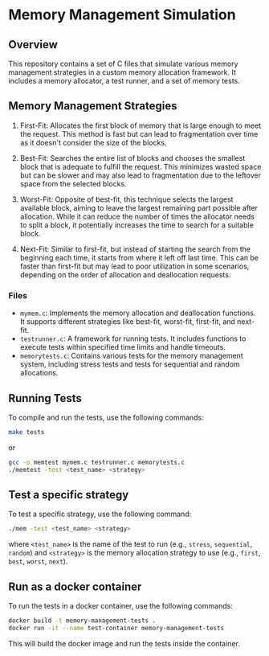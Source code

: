 # Memory Management Simulation

## Overview

This repository contains a set of C files that simulate various memory management strategies in a custom memory allocation framework. It includes a memory allocator, a test runner, and a set of memory tests.

## Memory Management Strategies

1. First-Fit: Allocates the first block of memory that is large enough to meet the request. This method is fast but can lead to fragmentation over time as it doesn't consider the size of the blocks.

2. Best-Fit: Searches the entire list of blocks and chooses the smallest block that is adequate to fulfill the request. This minimizes wasted space but can be slower and may also lead to fragmentation due to the leftover space from the selected blocks.

3. Worst-Fit: Opposite of best-fit, this technique selects the largest available block, aiming to leave the largest remaining part possible after allocation. While it can reduce the number of times the allocator needs to split a block, it potentially increases the time to search for a suitable block.

4. Next-Fit: Similar to first-fit, but instead of starting the search from the beginning each time, it starts from where it left off last time. This can be faster than first-fit but may lead to poor utilization in some scenarios, depending on the order of allocation and deallocation requests.

### Files

- `mymem.c`: Implements the memory allocation and deallocation functions. It supports different strategies like best-fit, worst-fit, first-fit, and next-fit.
- `testrunner.c`: A framework for running tests. It includes functions to execute tests within specified time limits and handle timeouts.
- `memorytests.c`: Contains various tests for the memory management system, including stress tests and tests for sequential and random allocations.

## Running Tests

To compile and run the tests, use the following commands:

```bash
make tests
```

or

```bash
gcc -o memtest mymem.c testrunner.c memorytests.c
./memtest -test <test_name> <strategy>
```

## Test a specific strategy

To test a specific strategy, use the following command:

```bash
./mem -test <test_name> <strategy>
```

where `<test_name>` is the name of the test to run (e.g., `stress`, `sequential`, `random`) and `<strategy>` is the memory allocation strategy to use (e.g., `first`, `best`, `worst`, `next`).

## Run as a docker container

To run the tests in a docker container, use the following commands:

```bash
docker build -t memory-management-tests .
docker run -it --name test-container memory-management-tests
```

This will build the docker image and run the tests inside the container.

